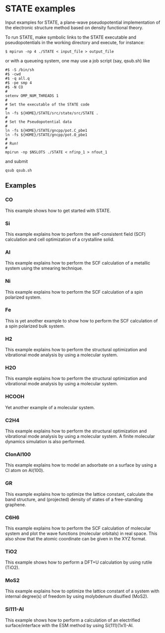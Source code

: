 # STATE examples

Input examples for STATE, a plane-wave pseudopotential implementation of
the electronic structure method based on density functional theory.

To run STATE, make symbolic links to the STATE executable and pseudopotentials in the working directory and execute, for instance: 

    $ mpirun -np 4 ./STATE < input_file > output_file

or with a queueing system, one may use a job script (say, qsub.sh) like

    #$ -S /bin/sh
    #$ -cwd
    #$ -q all.q
    #$ -pe smp 4
    #$ -N CO
    #
    setenv OMP_NUM_THREADS 1
    #
    # Set the executable of the STATE code
    #
    ln -fs ${HOME}/STATE/src/state/src/STATE .
    #
    # Set the Pseudopotential data
    #
    ln -fs ${HOME}/STATE/gncpp/pot.C_pbe1
    ln -fs ${HOME}/STATE/gncpp/pot.O_pbe1
    # 
    # Run!
    #
    mpirun -np $NSLOTS ./STATE < nfinp_1 > nfout_1

and submit

    qsub qsub.sh

## Examples

### CO
This example shows how to get started with STATE.

### Si
This example explains how to perform the self-consistent field (SCF) calculation and cell optimization of a crystalline solid.

### Al
This example explains how to perform the SCF calculation of a metallic system using the smearing technique.

### Ni
This example explains how to perform the SCF calculation of a spin polarized system.

### Fe
This is yet another example to show how to perform the SCF calculation of a spin polarized bulk system.

### H2
This example explains how to perform the structural optimization and vibrational mode analysis by using a molecular system.

### H2O
This example explains how to perform the structural optimization and vibrational mode analysis by using a molecular system.

### HCOOH
Yet another example of a molecular system.

### C2H4
This example explains how to perform the structural optimization and vibrational mode analysis by using a molecular system.
A finite molecular dynamics simulation is also performed.

### ClonAl100
This example explains how to model an adsorbate on a surface by using a Cl atom on Al(100).

### GR
This example explains how to optimize the lattice constant, calculate the band structure, and (projected) density of states of a free-standing graphene.

### C6H6
This example explains how to perform the SCF calculation of molecular system and plot the wave functions (molecular orbitals) in real space. This also show that the atomic coordinate can be given in the XYZ format.

### TiO2
This example shows how to perform a DFT+U calculation by using rutile (TiO2).

### MoS2
This example explains how to optimize the lattice constant of a system with internal degree(s) of freedom by using molybdenum disulfied (MoS2).

### Si111-Al
This example shows how to perform a calculation of an electrified surface/interface with the ESM method by using Si(111)(1x1)-Al. 

